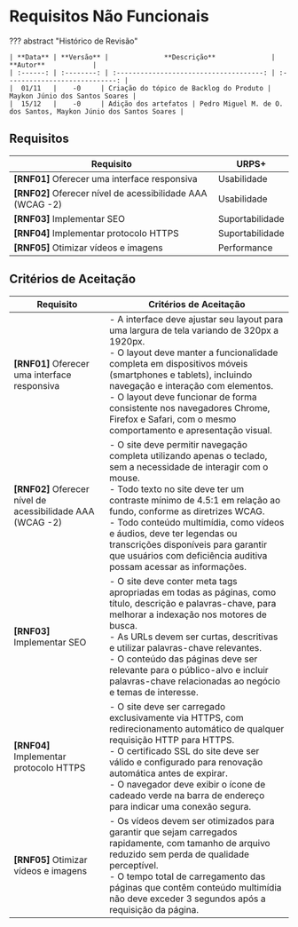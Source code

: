 # **Requisitos Não Funcionais**

??? abstract "Histórico de Revisão"

    | **Data** | **Versão** |              **Descrição**              |           **Autor**            |
    | :------: | :--------: | :-------------------------------------: | :----------------------------: |
    |  01/11   |    -0     | Criação do tópico de Backlog do Produto | Maykon Júnio dos Santos Soares |
    |  15/12   |    -0     | Adição dos artefatos | Pedro Miguel M. de O. dos Santos, Maykon Júnio dos Santos Soares |

## **Requisitos**

| **Requisito**                                              | **URPS+**       |
| ---------------------------------------------------------- | --------------- |
| **[RNF01]** Oferecer uma interface responsiva              | Usabilidade     |
| **[RNF02]** Oferecer nível de acessibilidade AAA (WCAG -2) | Usabilidade     |
| **[RNF03]** Implementar SEO                                | Suportabilidade |
| **[RNF04]** Implementar protocolo HTTPS                    | Suportabilidade |
| **[RNF05]** Otimizar vídeos e imagens                      | Performance     |

## **Critérios de Aceitação**

| **Requisito**                                              | **Critérios de Aceitação**                                                                                                                                                                                                                                                                                                                                                                                                   |
| ---------------------------------------------------------- | ---------------------------------------------------------------------------------------------------------------------------------------------------------------------------------------------------------------------------------------------------------------------------------------------------------------------------------------------------------------------------------------------------------------------------- |
| **[RNF01]** Oferecer uma interface responsiva              | - A interface deve ajustar seu layout para uma largura de tela variando de 320px a 1920px. <br> - O layout deve manter a funcionalidade completa em dispositivos móveis (smartphones e tablets), incluindo navegação e interação com elementos. <br> - O layout deve funcionar de forma consistente nos navegadores Chrome, Firefox e Safari, com o mesmo comportamento e apresentação visual.                               |
| **[RNF02]** Oferecer nível de acessibilidade AAA (WCAG -2) | - O site deve permitir navegação completa utilizando apenas o teclado, sem a necessidade de interagir com o mouse. <br> - Todo texto no site deve ter um contraste mínimo de 4.5:1 em relação ao fundo, conforme as diretrizes WCAG. <br> - Todo conteúdo multimídia, como vídeos e áudios, deve ter legendas ou transcrições disponíveis para garantir que usuários com deficiência auditiva possam acessar as informações. |
| **[RNF03]** Implementar SEO                                | - O site deve conter meta tags apropriadas em todas as páginas, como título, descrição e palavras-chave, para melhorar a indexação nos motores de busca. <br> - As URLs devem ser curtas, descritivas e utilizar palavras-chave relevantes. <br> - O conteúdo das páginas deve ser relevante para o público-alvo e incluir palavras-chave relacionadas ao negócio e temas de interesse.                                      |
| **[RNF04]** Implementar protocolo HTTPS                    | - O site deve ser carregado exclusivamente via HTTPS, com redirecionamento automático de qualquer requisição HTTP para HTTPS. <br> - O certificado SSL do site deve ser válido e configurado para renovação automática antes de expirar. <br> - O navegador deve exibir o ícone de cadeado verde na barra de endereço para indicar uma conexão segura.                                                                       |
| **[RNF05]** Otimizar vídeos e imagens                      | - Os vídeos devem ser otimizados para garantir que sejam carregados rapidamente, com tamanho de arquivo reduzido sem perda de qualidade perceptível. <br> - O tempo total de carregamento das páginas que contêm conteúdo multimídia não deve exceder 3 segundos após a requisição da página.                                                                                                                                |
